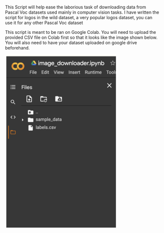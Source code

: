 


This Script will help ease the laborious task of downloading data from Pascal Voc datasets used mainly in computer vision tasks.
I have written the script for logos in the wild dataset, a very popular logos dataset, you can use it for any other Pascal Voc dataset

This script is meant to be ran on Google Colab. You will need to upload the provided CSV file on Colab first so that it looks like the image shown below.
You will also need to have your dataset uploaded on google drive beforehand.

![alt text](https://github.com/Dbhasin1/Python-Scripts/blob/main/image_downloader/image.png)

